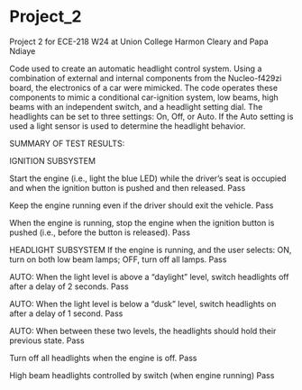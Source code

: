 # Project_2
Project 2 for ECE-218 W24 at Union College
Harmon Cleary and Papa Ndiaye

Code used to create an automatic headlight control system. Using a combination of external and internal components from the Nucleo-f429zi board, the electronics of a car were mimicked. The code operates these components to mimic a conditional car-ignition system, low beams, high beams with an independent switch, and a headlight setting dial. The headlights can be set to three settings: On, Off, or Auto. If the Auto setting is used a light sensor is used to determine the headlight behavior.

SUMMARY OF TEST RESULTS:

IGNITION SUBSYSTEM

Start the engine (i.e., light the blue LED) while the driver’s seat is occupied and when the ignition button is pushed and then released.
Pass


Keep the engine running even if the driver should exit the vehicle.
Pass


When the engine is running, stop the engine when the ignition button is pushed (i.e., before the button is released).
Pass



HEADLIGHT SUBSYSTEM
If the engine is running, and the user selects: ON, turn on both low beam lamps; OFF, turn off all lamps.
Pass


AUTO: When the light level is above a “daylight” level, switch headlights off after a delay of 2 seconds.
Pass


AUTO: When the light level is below a “dusk” level, switch headlights on after a delay of 1 second.
Pass


AUTO: When between these two levels, the headlights should hold their previous state. 
Pass


Turn off all headlights when the engine is off. 
Pass


High beam headlights controlled by switch (when engine running)
Pass




